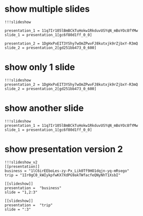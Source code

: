 # show multiple slides

```
!!!slideshow

presentation_1 = 11q7Ir105lBmBCkTuHokw1RkduvUSYqN_mBoYOc8fYMw 
slide_1 = presentation_1[gc6f80d1ff_0_0]

presentation_2 = 1DgHxPxEIT3YShy7wOmZPwvFJ8kutxjk9rZjbxY-R3mQ
slide_2 = presentation_2[gd251bb473_0_600]
```

# show only 1 slide

```
!!!slideshow
presentation_2 = 1DgHxPxEIT3YShy7wOmZPwvFJ8kutxjk9rZjbxY-R3mQ
slide_2 = presentation_2[gd251bb473_0_600]
```

# show another slide

```
!!!slideshow
presentation_1 = 11q7Ir105lBmBCkTuHokw1RkduvUSYqN_mBoYOc8fYMw 
slide_1 = presentation_1[gc6f80d1ff_0_0]
```


# show presentation version 2

```
!!!slideshow_v2
[[presentation]]
business = "1lC6irEEboLes-zy-Px_Lik0Tf9HO1dqjn-yq-mRsego"
trip = "1Ir0gC0_kWIykpfwKX7XdPG9akTWfacfeQNyNhT1XsbI"

[[slideshow]]
presentation =  "business"
slide = "1,2:3"

[[slideshow]]
presentation =  "trip"
slide = ":3"
```

